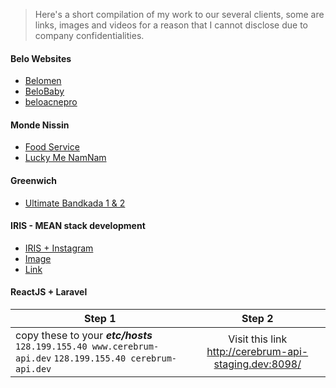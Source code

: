 > Here's a short compilation of my work to our several clients, some are links, images and videos for a reason that I cannot disclose due to company confidentialities.

#### Belo Websites
* [Belomen](https://belomen.com/ "Official Website")
* [BeloBaby](https://www.belobaby.ph/ "Official Website")
* [beloacnepro](http://beloacnepro.com/ "Official Website")

#### Monde Nissin
* [Food Service](http://www.mondenissin.com/foodservice "A sub page of a corporate website")
* [Lucky Me NamNam](http://www.luckymenamnam.com.ph/ "Official Website")

#### Greenwich
* [Ultimate Bandkada 1 & 2 ](https://web.facebook.com/GreenwichPizza/photos/a.181706241846649.53337.114259391924668/1277304205620175/?type=1&theater "Campaign already done, website is unavailable")

#### IRIS - MEAN stack development
* [IRIS + Instagram](https://www.youtube.com/watch?v=q26jwUBtMUk "A sample demo showing short introduction about IRIS system. This serve as submission entry to acquire permission from Instagram API")
* [Image](https://github.com/AUSdomgarcia/frontend-demo/blob/master/iris.png)
* [Link](http://irismedia.social:5050/posts/create-fb "minimum page allowed for public viewing")

#### ReactJS + Laravel

| Step 1        | Step 2           
| ------------- |:-------------:|
|  copy these to your **_etc/hosts_**    `128.199.155.40 www.cerebrum-api.dev`    `128.199.155.40 cerebrum-api.dev` | Visit this link http://cerebrum-api-staging.dev:8098/ |

